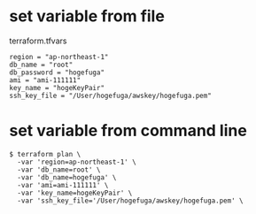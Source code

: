 # set variable from file
terraform.tfvars

```
region = "ap-northeast-1"
db_name = "root"
db_password = "hogefuga"
ami = "ami-111111"
key_name = "hogeKeyPair"
ssh_key_file = "/User/hogefuga/awskey/hogefuga.pem"
```

# set variable from command line

```
$ terraform plan \
  -var 'region=ap-northeast-1' \
  -var 'db_name=root' \
  -var 'db_name=hogefuga' \
  -var 'ami=ami-111111' \
  -var 'key_name=hogeKeyPair' \
  -var 'ssh_key_file='/User/hogefuga/awskey/hogefuga.pem' \
```
